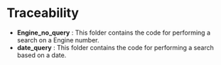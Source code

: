 # Traceability

- **Engine_no_query** : This folder contains the code for performing a search on a Engine number.
- **date_query** : This folder contains the code for performing a search based on a date.

